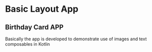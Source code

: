 # Basic Layout App

## Birthday Card APP

Basically the app is developed to demonstrate use of images and text composables in Kotlin
